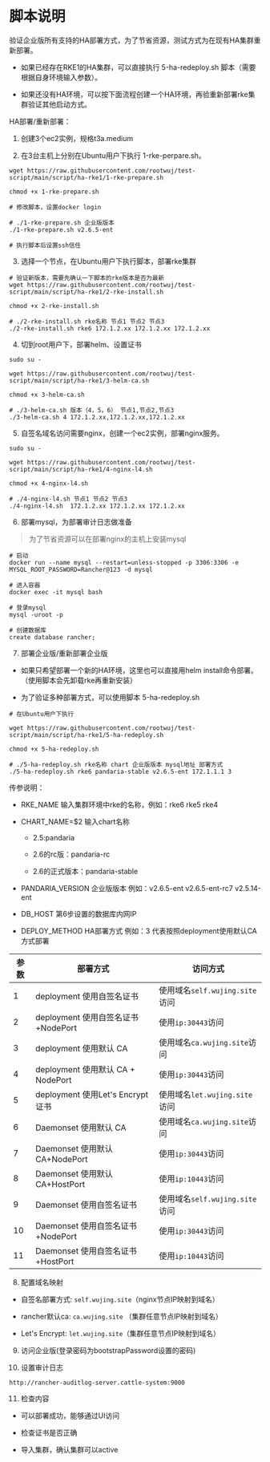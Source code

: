 # 脚本说明

验证企业版所有支持的HA部署方式，为了节省资源，测试方式为在现有HA集群重新部署。

- 如果已经存在RKE1的HA集群，可以直接执行 5-ha-redeploy.sh 脚本（需要根据自身环境输入参数）。

- 如果还没有HA环境，可以按下面流程创建一个HA环境，再验重新部署rke集群验证其他启动方式。

HA部署/重新部署：

1. 创建3个ec2实例，规格t3a.medium

2. 在3台主机上分别在Ubuntu用户下执行 1-rke-perpare.sh。

```
wget https://raw.githubusercontent.com/rootwuj/test-script/main/script/ha-rke1/1-rke-prepare.sh

chmod +x 1-rke-prepare.sh

# 修改脚本，设置docker login

# ./1-rke-prepare.sh 企业版版本
./1-rke-prepare.sh v2.6.5-ent

# 执行脚本后设置ssh信任
```

3. 选择一个节点，在Ubuntu用户下执行脚本，部署rke集群

```
# 验证新版本，需要先确认一下脚本的rke版本是否为最新
wget https://raw.githubusercontent.com/rootwuj/test-script/main/script/ha-rke1/2-rke-install.sh

chmod +x 2-rke-install.sh 

# ./2-rke-install.sh rke名称 节点1 节点2 节点3
./2-rke-install.sh rke6 172.1.2.xx 172.1.2.xx 172.1.2.xx
```

4. 切到root用户下，部署helm、设置证书

```
sudo su -

wget https://raw.githubusercontent.com/rootwuj/test-script/main/script/ha-rke1/3-helm-ca.sh

chmod +x 3-helm-ca.sh

# ./3-helm-ca.sh 版本（4，5，6） 节点1,节点2,节点3
./3-helm-ca.sh 4 172.1.2.xx,172.1.2.xx,172.1.2.xx

```

5. 自签名域名访问需要nginx，创建一个ec2实例，部署nginx服务。

```
sudo su -

wget https://raw.githubusercontent.com/rootwuj/test-script/main/script/ha-rke1/4-nginx-l4.sh

chmod +x 4-nginx-l4.sh

# ./4-nginx-l4.sh 节点1 节点2 节点3
./4-nginx-l4.sh  172.1.2.xx 172.1.2.xx 172.1.2.xx
```

6. 部署mysql，为部署审计日志做准备

> 为了节省资源可以在部署nginx的主机上安装mysql

```
# 启动
docker run --name mysql --restart=unless-stopped -p 3306:3306 -e MYSQL_ROOT_PASSWORD=Rancher@123 -d mysql

# 进入容器
docker exec -it mysql bash

# 登录mysql
mysql -uroot -p

# 创建数据库
create database rancher;
```

7. 部署企业版/重新部署企业版

- 如果只希望部署一个新的HA环境，这里也可以直接用helm install命令部署。（使用脚本会先卸载rke再重新安装）

- 为了验证多种部署方式，可以使用脚本 5-ha-redeploy.sh

```
# 在Ubuntu用户下执行

wget https://raw.githubusercontent.com/rootwuj/test-script/main/script/ha-rke1/5-ha-redeploy.sh

chmod +x 5-ha-redeploy.sh

# ./5-ha-redeploy.sh rke名称 chart 企业版版本 mysql地址 部署方式
./5-ha-redeploy.sh rke6 pandaria-stable v2.6.5-ent 172.1.1.1 3
```

传参说明：

- RKE_NAME 输入集群环境中rke的名称，例如：rke6 rke5 rke4

- CHART_NAME=$2 输入chart名称 

    - 2.5:pandaria

    - 2.6的rc版：pandaria-rc

    - 2.6的正式版本：pandaria-stable

- PANDARIA_VERSION 企业版版本 例如：v2.6.5-ent v2.6.5-ent-rc7 v2.5.14-ent

- DB_HOST 第6步设置的数据库内网IP

- DEPLOY_METHOD HA部署方式 例如：3 代表按照deployment使用默认CA方式部署

参数 | 部署方式 | 访问方式
---|---|---
1 | deployment 使用自签名证书 | 使用域名`self.wujing.site`访问
2 | deployment 使用自签名证书+NodePort | 使用`ip:30443`访问
3 | deployment 使用默认 CA | 使用域名`ca.wujing.site`访问
4 | deployment 使用默认 CA + NodePort | 使用`ip:30443`访问
5 | deployment 使用Let's Encrypt证书| 使用域名`let.wujing.site`访问
6 | Daemonset 使用默认 CA | 使用域名`ca.wujing.site`访问
7 | Daemonset 使用默认 CA+NodePort |  使用`ip:30443`访问
8 | Daemonset 使用默认 CA+HostPort |  使用`ip:10443`访问
9 | Daemonset 使用自签名证书 | 使用域名`self.wujing.site`访问
10 | Daemonset 使用自签名证书+NodePort |  使用`ip:30443`访问
11 | Daemonset 使用自签名证书+HostPort |  使用`ip:10443`访问


8. 配置域名映射

- 自签名部署方式: `self.wujing.site`（nginx节点IP映射到域名）

- rancher默认ca: `ca.wujing.site` （集群任意节点IP映射到域名）

- Let's Encrypt: `let.wujing.site`（集群任意节点IP映射到域名）

9. 访问企业版(登录密码为bootstrapPassword设置的密码)

10. 设置审计日志

```
http://rancher-auditlog-server.cattle-system:9000
```

11. 检查内容

- 可以部署成功，能够通过UI访问

- 检查证书是否正确

- 导入集群，确认集群可以active
